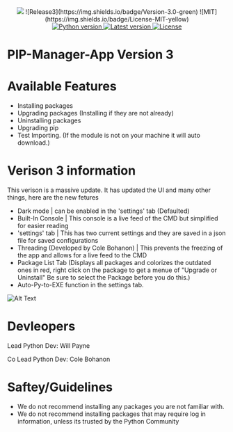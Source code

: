 <div align="center">
  <img src="https://img.shields.io/badge/python-3.8-blue.svg)](https://www.python.org/downloads/release/python-380/"/>
  ![Release3](https://img.shields.io/badge/Version-3.0-green)
  ![MIT](https://img.shields.io/badge/License-MIT-yellow)
  
 </div>
 

<div align="center">
  <a href="#">
    <img src="https://img.shields.io/badge/python-3.8-blue.svg)](https://www.python.org/downloads/release/python-380/" alt="Python version" />
  </a>
  <a href="https://github.com/sundowndev/PhoneInfoga/releases">
    <img src="https://img.shields.io/badge/Version-3.0-green" alt="Latest version" />
  </a>
  <a href="https://github.com/sundowndev/PhoneInfoga/blob/master/LICENSE">
    <img src="https://img.shields.io/badge/License-MIT-yellow" alt="License" />
  </a>
</div>


# PIP-Manager-App Version 3

# Available Features

- Installing packages
- Upgrading packages (Installing if they are not already)
- Uninstalling packages 
- Upgrading pip
- Test Importing. (If the module is not on your machine it will auto download.)


# Verison 3 information

This verison is a massive update. It has updated the UI and many other things, here are the new fetures 

- Dark mode | can be enabled in the 'settings' tab (Defaulted)
- Built-In Console | This console is a live feed of the CMD but simplified for easier reading 
- 'settings' tab | This has two current settings and they are saved in a json file for saved configurations 
- Threading (Developed by Cole Bohanon) | This prevents the freezing of the app and allows for a live feed to the CMD
- Package List Tab (Displays all packages and colorizes the outdated ones in red, right click on the package to get a menue of "Upgrade or Uninstall" Be sure to select the Package before you do this.)
- Auto-Py-to-EXE function in the settings tab. 


![Alt Text](https://github.com/blaze005/PIP-Manager-App/blob/main/Capture.PNG?raw=true)


# Devleopers 

Lead Python Dev: Will Payne 

Co Lead Python Dev: Cole Bohanon

# Saftey/Guidelines 

- We do not recommend installing any packages you are not familiar with.
- We do not recommend installing packages that may require log in information, unless its trusted by the Python Community 

